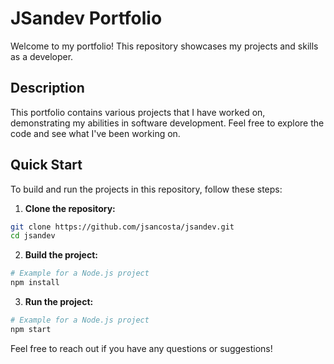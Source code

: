 # JSandev Portfolio

Welcome to my portfolio! This repository showcases my projects and skills as a developer.

## Description

This portfolio contains various projects that I have worked on, demonstrating my abilities in software development. Feel free to explore the code and see what I've been working on.

## Quick Start

To build and run the projects in this repository, follow these steps:

1. **Clone the repository:**
  ```bash
  git clone https://github.com/jsancosta/jsandev.git
  cd jsandev
  ```

2. **Build the project:**
  ```bash
  # Example for a Node.js project
  npm install
  ```

3. **Run the project:**
  ```bash
  # Example for a Node.js project
  npm start
  ```

Feel free to reach out if you have any questions or suggestions!

